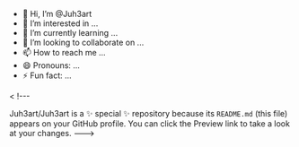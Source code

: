 - 👋 Hi, I’m @Juh3art
- 👀 I’m interested in ...
- 🌱 I’m currently learning ...
- 💞️ I’m looking to collaborate on ...
- 📫 How to reach me ...
- 😄 Pronouns: ...
- ⚡ Fun fact: ...

<
!---

Juh3art/Juh3art is a ✨ special ✨ repository because its `README.md` (this file) appears on your GitHub profile.
You can click the Preview link to take a look at your changes.
--->

